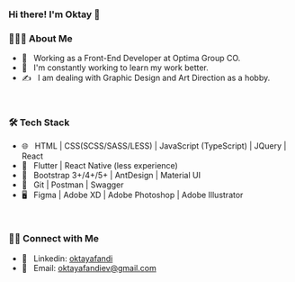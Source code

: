 ### Hi there! I'm Oktay 👋

<h3> 👨🏻‍💻 About Me </h3>

- 💼 &nbsp; Working as a Front-End Developer at Optima Group CO.
- 🌱 &nbsp; I'm constantly working to learn my work better.
- ✍️ &nbsp; I am dealing with Graphic Design and Art Direction as a hobby.

<br/>

<h3> 🛠 Tech Stack </h3> 

- 🌐 &nbsp; HTML | CSS(SCSS/SASS/LESS) | JavaScript (TypeScript) | JQuery | React
- 📱 &nbsp; Flutter | React Native (less experience)
- 🎨 &nbsp; Bootstrap 3+/4+/5+ | AntDesign | Material UI
- 🔧 &nbsp; Git | Postman | Swagger
- 🖥 &nbsp; Figma | Adobe XD | Adobe Photoshop | Adobe Illustrator

<br/>

<h3> 🤝🏻 Connect with Me </h3>

- 💬 &nbsp; Linkedin: <a href="https://www.linkedin.com/in/oktay-afandi-76365a209/">oktayafandi</a>
- 📩 &nbsp; Email: <a href="mailto:oktayafandiev@gmail.com">oktayafandiev@gmail.com</a>
